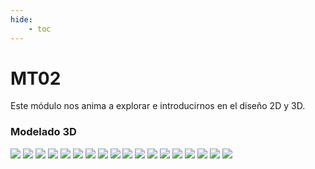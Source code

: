 ```yaml
---
hide:
    - toc
---
```


# MT02

Este módulo nos anima a explorar e introducirnos en el diseño 2D y 3D.

### Modelado 3D

![](../images/MT02/Diapositiva20.JPG)
![](../images/MT02/Diapositiva21.JPG)
![](../images/MT02/Diapositiva22.JPG)
![](../images/MT02/Diapositiva23.JPG)
![](../images/MT02/Diapositiva24.JPG)
![](../images/MT02/Diapositiva25.JPG)
![](../images/MT02/Diapositiva28.JPG)
![](../images/MT02/Diapositiva29.JPG)
![](../images/MT02/Diapositiva30.JPG)
![](../images/MT02/Diapositiva33.JPG)
![](../images/MT02/Diapositiva34.JPG)
![](../images/MT02/Diapositiva36.JPG)
![](../images/MT02/Diapositiva37.JPG)
![](../images/MT02/Diapositiva38.JPG)
![](../images/MT02/Diapositiva40.JPG)
![](../images/MT02/Diapositiva41.JPG)
![](../images/MT02/Diapositiva44.JPG)
![](../images/MT02/Diapositiva45.JPG)
